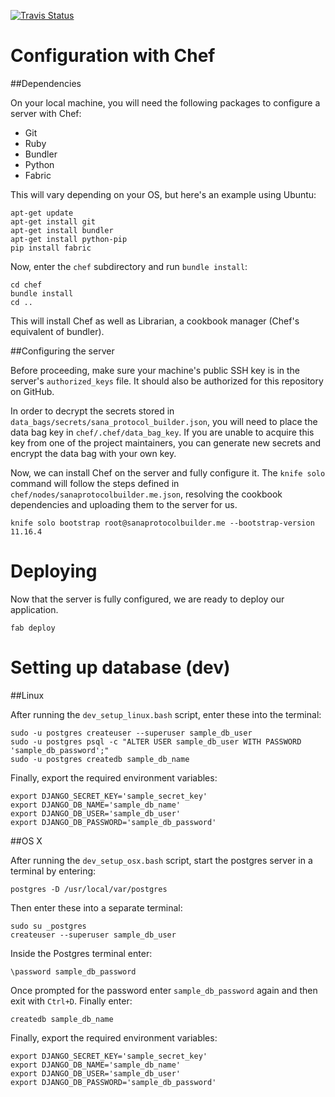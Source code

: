 [![Travis Status](https://travis-ci.org/SanaMobile/sana.protocol_builder.svg?branch=master)](https://travis-ci.org/SanaMobile/sana.protocol_builder)

Configuration with Chef
=======================

##Dependencies

On your local machine, you will need the following packages to configure a server with Chef:

- Git
- Ruby
- Bundler
- Python
- Fabric

This will vary depending on your OS, but here's an example using Ubuntu:

```shell
apt-get update
apt-get install git
apt-get install bundler
apt-get install python-pip
pip install fabric
```

Now, enter the `chef` subdirectory and run `bundle install`:

```shell
cd chef
bundle install
cd ..
```

This will install Chef as well as Librarian, a cookbook manager (Chef's equivalent of bundler).

##Configuring the server

Before proceeding, make sure your machine's public SSH key is in the server's `authorized_keys` file. It should also be authorized for this repository on GitHub.

In order to decrypt the secrets stored in `data_bags/secrets/sana_protocol_builder.json`, you will need to place the data bag key in `chef/.chef/data_bag_key`. If you are unable to acquire this key from one of the project maintainers, you can generate new secrets and encrypt the data bag with your own key.

Now, we can install Chef on the server and fully configure it. The `knife solo` command will follow the steps defined in `chef/nodes/sanaprotocolbuilder.me.json`, resolving the cookbook dependencies and uploading them to the server for us.

```shell
knife solo bootstrap root@sanaprotocolbuilder.me --bootstrap-version 11.16.4
```

Deploying
=========

Now that the server is fully configured, we are ready to deploy our application.

```shell
fab deploy
```

Setting up database (dev)
===

##Linux

After running the `dev_setup_linux.bash` script, enter these into the terminal:

```
sudo -u postgres createuser --superuser sample_db_user
sudo -u postgres psql -c "ALTER USER sample_db_user WITH PASSWORD 'sample_db_password';"
sudo -u postgres createdb sample_db_name
```

Finally, export the required environment variables:

```
export DJANGO_SECRET_KEY='sample_secret_key'
export DJANGO_DB_NAME='sample_db_name'
export DJANGO_DB_USER='sample_db_user'
export DJANGO_DB_PASSWORD='sample_db_password'
```

##OS X


After running the `dev_setup_osx.bash` script, start the postgres server in a terminal by entering:

```
postgres -D /usr/local/var/postgres
```
Then enter these into a separate terminal:

```
sudo su _postgres
createuser --superuser sample_db_user
```

Inside the Postgres terminal enter:

```
\password sample_db_password
```

Once prompted for the password enter `sample_db_password` again and then exit with `Ctrl+D`. Finally enter:

```
createdb sample_db_name
```

Finally, export the required environment variables:

```
export DJANGO_SECRET_KEY='sample_secret_key'
export DJANGO_DB_NAME='sample_db_name'
export DJANGO_DB_USER='sample_db_user'
export DJANGO_DB_PASSWORD='sample_db_password'
```
